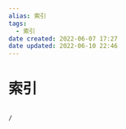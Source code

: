 ```yaml
---
alias: 索引
tags:
  - 索引
date created: 2022-06-07 17:27
date updated: 2022-06-10 22:46
---
```


# 索引

```ActivityHistory

/

```
